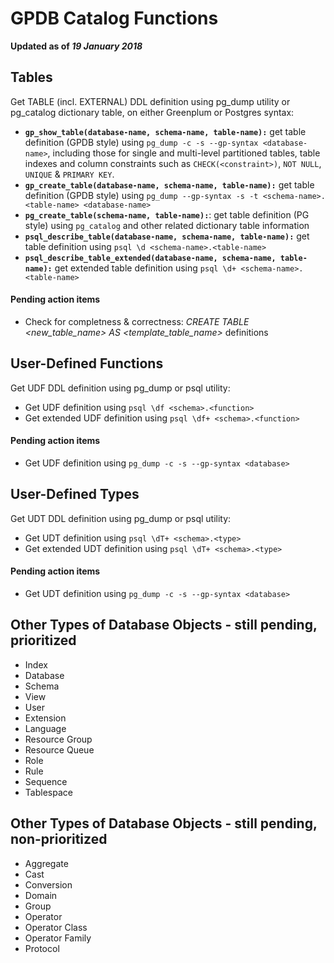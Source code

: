 # GPDB Catalog Functions

**Updated as of _19 January 2018_**

## Tables
Get TABLE (incl. EXTERNAL) DDL definition using pg_dump utility or pg_catalog dictionary table, on either Greenplum or Postgres syntax:
- **```gp_show_table(database-name, schema-name, table-name):```** get table definition (GPDB style) using `pg_dump -c -s --gp-syntax <database-name>`, including those for single and multi-level partitioned tables, table indexes and column constraints such as `CHECK(<constraint>)`, `NOT NULL`, `UNIQUE` & `PRIMARY KEY`.
- **```gp_create_table(database-name, schema-name, table-name):```** get table definition (GPDB style) using `pg_dump --gp-syntax -s -t <schema-name>.<table-name> <database-name>`
- **```pg_create_table(schema-name, table-name):```**: get table definition (PG style) using `pg_catalog` and other related dictionary table information
- **```psql_describe_table(database-name, schema-name, table-name):```** get table definition using `psql \d <schema-name>.<table-name>`
- **```psql_describe_table_extended(database-name, schema-name, table-name):```** get extended table definition using `psql \d+ <schema-name>.<table-name>`

#### Pending action items
- Check for completness & correctness: _CREATE TABLE <new_table_name> AS <template_table_name>_ definitions

## User-Defined Functions
Get UDF DDL definition using pg_dump or psql utility:
- Get UDF definition using `psql \df <schema>.<function>`
- Get extended UDF definition using `psql \df+ <schema>.<function>`

#### Pending action items
- Get UDF definition using `pg_dump -c -s --gp-syntax <database>`

## User-Defined Types
Get UDT DDL definition using pg_dump or psql utility:
- Get UDT definition using `psql \dT+ <schema>.<type>`
- Get extended UDT definition using `psql \dT+ <schema>.<type>`

#### Pending action items
- Get UDT definition using `pg_dump -c -s --gp-syntax <database>`


## Other Types of Database Objects - still pending, prioritized
- Index
- Database
- Schema
- View
- User
- Extension
- Language
- Resource Group
- Resource Queue
- Role
- Rule
- Sequence
- Tablespace

## Other Types of Database Objects - still pending, non-prioritized
- Aggregate
- Cast
- Conversion
- Domain
- Group
- Operator
- Operator Class
- Operator Family
- Protocol
